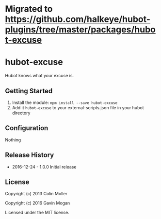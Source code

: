# Migrated to https://github.com/halkeye/hubot-plugins/tree/master/packages/hubot-excuse

# hubot-excuse

Hubot knows what your excuse is.

## Getting Started
1. Install the module: `npm install --save hubot-excuse`
2. Add it `hubot-excuse` to your external-scripts.json file in your hubot directory

## Configuration

Nothing

## Release History

* 2016-12-24 - 1.0.0
    Initial release


## License

Copyright (c) 2013 Colin Moller

Copyright (c) 2016 Gavin Mogan

Licensed under the MIT license.
